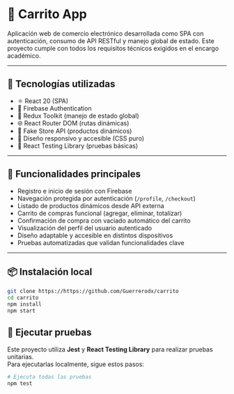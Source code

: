 # 🛒 Carrito App

Aplicación web de comercio electrónico desarrollada como SPA con autenticación, consumo de API RESTful y manejo global de estado. Este proyecto cumple con todos los requisitos técnicos exigidos en el encargo académico.

---

## 🚀 Tecnologías utilizadas

- ⚛️ React 20 (SPA)
- 🔐 Firebase Authentication
- 🔄 Redux Toolkit (manejo de estado global)
- 🌐 React Router DOM (rutas dinámicas)
- 📡 Fake Store API (productos dinámicos)
- 🎨 Diseño responsivo y accesible (CSS puro)
- 🧪 React Testing Library (pruebas básicas)

---

## 🧰 Funcionalidades principales

- Registro e inicio de sesión con Firebase
- Navegación protegida por autenticación (`/profile`, `/checkout`)
- Listado de productos dinámicos desde API externa
- Carrito de compras funcional (agregar, eliminar, totalizar)
- Confirmación de compra con vaciado automático del carrito
- Visualización del perfil del usuario autenticado
- Diseño adaptable y accesible en distintos dispositivos
- Pruebas automatizadas que validan funcionalidades clave

---

## 📦 Instalación local

```bash
git clone https://https://github.com/Guerrerodx/carrito
cd carrito
npm install
npm start
```

## 🧪 Ejecutar pruebas

Este proyecto utiliza **Jest** y **React Testing Library** para realizar pruebas unitarias.  
Para ejecutarlas localmente, sigue estos pasos:

```bash
# Ejecuta todas las pruebas
npm test